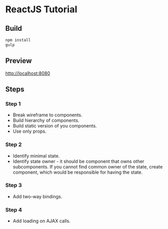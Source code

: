 # ReactJS Tutorial

## Build
```bash
npm install
gulp
```

## Preview
[http://localhost:8080](http://localhost:8080)

## Steps
### Step 1
* Break wireframe to components.
* Build hierarchy of components.
* Build static version of you components.
* Use only props.

### Step 2
* Identify minimal state.
* Identify state owner - it should be component that owns other subcomponents.  If you cannot find common owner of the state, create component, which would be responsible for having the state.

### Step 3
* Add two-way bindings.

### Step 4
* Add loading on AJAX calls.